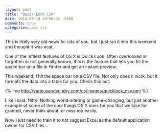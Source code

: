 ```yaml
---
layout: post
title: "Quick Look CSV"
date: 2014-09-14 20:50:32 -0400
comments: true
categories: mac csv
---
```

This is likely very old news for lots of you, but I just ran it into this weekend and thought it was neat.

One of the niftiest features of OS X is Quick Look.  Often overlooked or forgotten or not generally known, this is the feature that lets you hit the space bar on a file in Finder and get an instant preview.

This weekend, I hit the space bar on a CSV file.  Not only does it work, but it formats the data into a table for you.  Check this out:

{% img http://variousandsundry.com/cs/images/quicklook_csv.png %}

Like I said: Nifty!  Nothing world-altering or game-changing, but just another example of some of the cool things OS X does for you that we take for granted, never think about, or miss too easily.

Now I just need to train it to not suggest Excel as the default application owner for CSV files...
